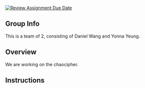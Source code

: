 [![Review Assignment Due Date](https://classroom.github.com/assets/deadline-readme-button-24ddc0f5d75046c5622901739e7c5dd533143b0c8e959d652212380cedb1ea36.svg)](https://classroom.github.com/a/ecp4su41)
## Group Info
This is a team of 2, consisting of Daniel Wang and Yonna Yeung.
## Overview
We are working on the chaocipher.
## Instructions

